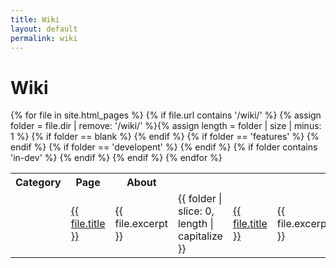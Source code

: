 ```yaml
---
title: Wiki
layout: default
permalink: wiki
---
```


# Wiki

<table class="wikilinks">
  <tr>
    <th>Category</th>
    <th>Page</th>
    <th>About</th>
  </tr>
  {% for file in site.html_pages %}
    {% if file.url contains '/wiki/' %}
      <tr>{% assign folder = file.dir | remove: '/wiki/' %}{% assign length = folder | size | minus: 1 %}
        {% if folder == blank %}
          <td></td>
          <td><a href="{{ file.url | relative_url }}">
            {{ file.title }}
          </a></td>
          <td>{{ file.excerpt }}</td>
        {% endif %}
        {% if folder == 'features' %}
          <td>{{ folder | slice: 0, length | capitalize }}</td>
          <td><a href="{{ file.url | relative_url }}">
            {{ file.title }}
          </a></td>
          <td>{{ file.excerpt }}</td>
        {% endif %}
        {% if folder == 'developent' %}
          <td>{{ folder | slice: 0, length | capitalize }}</td>
          <td><a href="{{ file.url | relative_url }}">
            {{ file.title }}
          </a></td>
          <td>{{ file.excerpt }}</td>
        {% endif %}
        {% if folder contains 'in-dev' %}
          <td>{{ folder | slice: 0, length | capitalize }}</td>
          <td><a href="{{ file.url | relative_url }}">
            {{ file.title }}
          </a></td>
          <td>{{ file.excerpt }}</td>
        {% endif %}
      </tr>
    {% endif %}
  {% endfor %}
</table>
